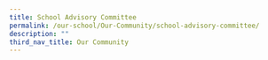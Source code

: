 ```yaml
---
title: School Advisory Committee
permalink: /our-school/Our-Community/school-advisory-committee/
description: ""
third_nav_title: Our Community
---
```

